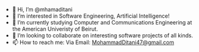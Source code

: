 - 👋 Hi, I’m @mhamaditani
- 👀 I’m interested in Software Engineering, Artificial Intelligence!
- 🌱 I’m currently studying Computer and Communications Engineering at the American Univeristy of Beirut.
- 💞️ I’m looking to collaborate on interesting software projects of all kinds.
- 📫 How to reach me: 
  Via Email: MohammadDitani47@gmail.com

<!---
mhamaditani/mhamaditani is a ✨ special ✨ repository because its `README.md` (this file) appears on your GitHub profile.
You can click the Preview link to take a look at your changes.
--->
